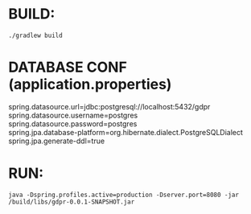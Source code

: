 

# BUILD:
  `./gradlew build`

# DATABASE CONF (application.properties)
  spring.datasource.url=jdbc:postgresql://localhost:5432/gdpr<br/>
  spring.datasource.username=postgres<br/>
  spring.datasource.password=postgres<br/>
  spring.jpa.database-platform=org.hibernate.dialect.PostgreSQLDialect<br/>
  spring.jpa.generate-ddl=true

# RUN:
  `java -Dspring.profiles.active=production -Dserver.port=8080 -jar /build/libs/gdpr-0.0.1-SNAPSHOT.jar`
